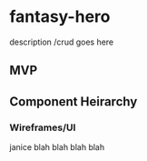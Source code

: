 # fantasy-hero
description /crud goes here



## MVP

## Component Heirarchy 


### Wireframes/UI 
janice blah blah blah blah 

